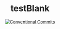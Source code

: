 <h1 align="center">testBlank</h1>
  <p align="center">
    <a href="https://conventionalcommits.org/" target="_blank">
      <img alt="Conventional Commits" src="https://img.shields.io/badge/Conventional%20Commits-1.0.0-yellow.svg">
    </a>
  </p>
  